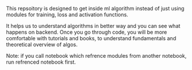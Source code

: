 This repsoitory is designed to get inside ml algorithm instead of just using modules for training, loss and activation functions.

It helps us to understand algorithms in better way and you can see what happens on backend.
Once you go through code, you will be more comfortable with tutorials and books, to understand fundamentals and theoretical overview of algos.

Note: if you call notebook which refrence modules from another notebook, run refrenced notebook first.
